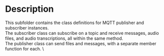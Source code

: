# Description
This subfolder contains the class definitions for MQTT publisher and subscriber instances. \
The subscriber class can subscribe on a topic and receive messages, audio files, and audio transcriptions, all within the same method. \
The publisher class can send files and messages, with a separate member function for each. \

